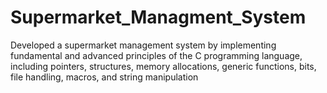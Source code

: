 # Supermarket_Managment_System
Developed a supermarket management system by implementing fundamental and advanced principles of the C programming language, including pointers, structures, memory allocations, generic functions, bits, file handling, macros, and string manipulation
